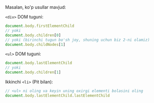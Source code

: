 Masalan, ko'p usullar mavjud:


`<div>` DOM tuguni:

```js
document.body.firstElementChild
// yoki
document.body.children[0]
// yoki (birinchi tugun bo'sh joy, shuning uchun biz 2-ni olamiz)
document.body.childNodes[1]
```

`<ul>` DOM tuguni:

```js
document.body.lastElementChild
// yoki
document.body.children[1]
```

Ikkinchi `<li>` (Pit bilan):

```js
// <ul> ni oling va keyin uning oxirgi elementi bolasini oling
document.body.lastElementChild.lastElementChild
```
